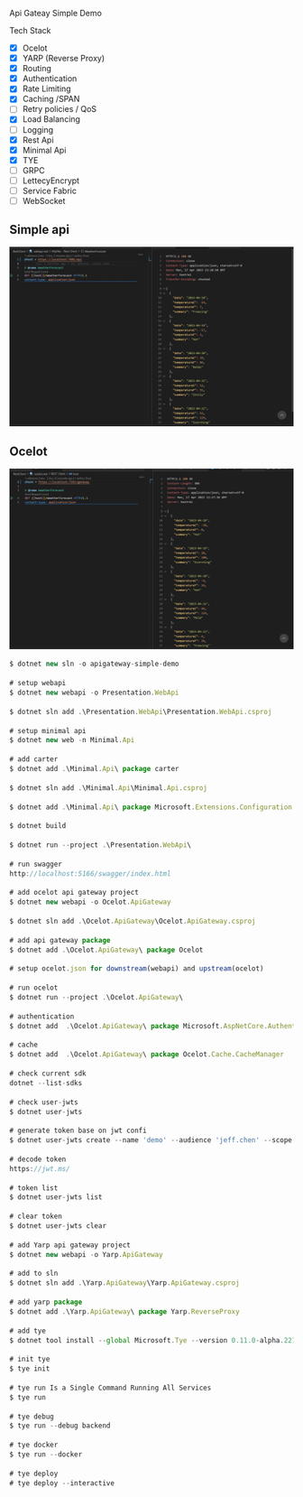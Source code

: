 Api Gateay Simple Demo

Tech Stack

- [x] Ocelot
- [x] YARP (Reverse Proxy)
- [x] Routing
- [x] Authentication
- [x] Rate Limiting
- [x] Caching /SPAN
- [ ] Retry policies / QoS
- [x] Load Balancing
- [ ] Logging
- [x] Rest Api
- [x] Minimal Api
- [x] TYE
- [ ] GRPC
- [ ] LettecyEncrypt
- [ ] Service Fabric
- [ ] WebSocket

## Simple api

![alt text](./doc/webapi-demo.jpg)

## Ocelot

![alt text](./doc/ocelot-demo.jpg)

```javascript
$ dotnet new sln -o apigateway-simple-demo

# setup webapi
$ dotnet new webapi -o Presentation.WebApi

$ dotnet sln add .\Presentation.WebApi\Presentation.WebApi.csproj

# setup minimal api
$ dotnet new web -n Minimal.Api

# add carter
$ dotnet add .\Minimal.Api\ package carter

$ dotnet sln add .\Minimal.Api\Minimal.Api.csproj

$ dotnet add .\Minimal.Api\ package Microsoft.Extensions.Configuration.Json

$ dotnet build

$ dotnet run --project .\Presentation.WebApi\

# run swagger
http://localhost:5166/swagger/index.html

# add ocelot api gateway project
$ dotnet new webapi -o Ocelot.ApiGateway

$ dotnet sln add .\Ocelot.ApiGateway\Ocelot.ApiGateway.csproj

# add api gateway package
$ dotnet add .\Ocelot.ApiGateway\ package Ocelot

# setup ocelot.json for downstream(webapi) and upstream(ocelot)

# run ocelot
$ dotnet run --project .\Ocelot.ApiGateway\

# authentication
$ dotnet add  .\Ocelot.ApiGateway\ package Microsoft.AspNetCore.Authentication.JwtBearer

# cache
$ dotnet add  .\Ocelot.ApiGateway\ package Ocelot.Cache.CacheManager

# check current sdk
dotnet --list-sdks

# check user-jwts
$ dotnet user-jwts

# generate token base on jwt confi
$ dotnet user-jwts create --name 'demo' --audience 'jeff.chen' --scope 'demo:secrets'

# decode token
https://jwt.ms/

# token list
$ dotnet user-jwts list

# clear token
$ dotnet user-jwts clear

# add Yarp api gateway project
$ dotnet new webapi -o Yarp.ApiGateway

# add to sln
$ dotnet sln add .\Yarp.ApiGateway\Yarp.ApiGateway.csproj

# add yarp package
$ dotnet add .\Yarp.ApiGateway\ package Yarp.ReverseProxy

# add tye
$ dotnet tool install --global Microsoft.Tye --version 0.11.0-alpha.22111.1

# init tye
$ tye init

# tye run Is a Single Command Running All Services
$ tye run

# tye debug
$ tye run --debug backend

# tye docker
$ tye run --docker

# tye deploy
# tye deploy --interactive
```
